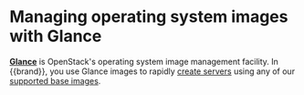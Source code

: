 # Managing operating system images with Glance

**[Glance](https://docs.openstack.org/glance/latest/)** is OpenStack's operating system image management facility.
In {{brand}}, you use Glance images to rapidly [create servers](../nova/new-server.md) using any of our [supported base images](../../../reference/images/index.md).
